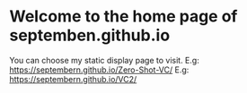 # Welcome to the home page of septemben.github.io
You can choose my static display page to visit.
E.g:  https://septembern.github.io/Zero-Shot-VC/
E.g:  https://septembern.github.io/VC2/

